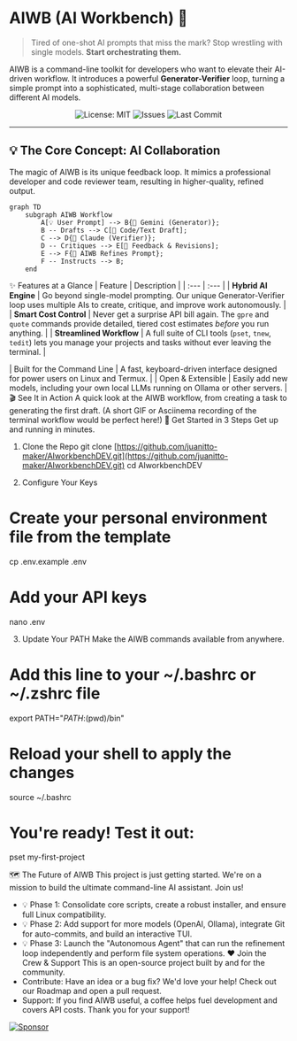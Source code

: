 # AIWB (AI Workbench) 🤖

> Tired of one-shot AI prompts that miss the mark? Stop wrestling with single models. **Start orchestrating them.**

AIWB is a command-line toolkit for developers who want to elevate their AI-driven workflow. It introduces a powerful **Generator-Verifier** loop, turning a simple prompt into a sophisticated, multi-stage collaboration between different AI models.

<div align="center">

![License: MIT](https://img.shields.io/github/license/juanitto-maker/AIworkbenchDEV?style=for-the-badge&color=blue)
![Issues](https://img.shields.io/github/issues/juanitto-maker/AIworkbenchDEV?style=for-the-badge&color=brightgreen)
![Last Commit](https://img.shields.io/github/last-commit/juanitto-maker/AIworkbenchDEV?style=for-the-badge)

</div>

---

## 💡 The Core Concept: AI Collaboration

The magic of AIWB is its unique feedback loop. It mimics a professional developer and code reviewer team, resulting in higher-quality, refined output.

```mermaid
graph TD
    subgraph AIWB Workflow
        A[💡 User Prompt] --> B{🤖 Gemini (Generator)};
        B -- Drafts --> C[📄 Code/Text Draft];
        C --> D{🧐 Claude (Verifier)};
        D -- Critiques --> E[📝 Feedback & Revisions];
        E --> F{🧠 AIWB Refines Prompt};
        F -- Instructs --> B;
    end
```


✨ Features at a Glance
| Feature | Description |
| :--- | :--- |
| **Hybrid AI Engine** | Go beyond single-model prompting. Our unique Generator-Verifier loop uses multiple AIs to create, critique, and improve work autonomously. |
| **Smart Cost Control** | Never get a surprise API bill again. The `gpre` and `quote` commands provide detailed, tiered cost estimates *before* you run anything. |
| **Streamlined Workflow** | A full suite of CLI tools (`pset`, `tnew`, `tedit`) lets you manage your projects and tasks without ever leaving the terminal. |

| Built for the Command Line | A fast, keyboard-driven interface designed for power users on Linux and Termux. |
| Open & Extensible | Easily add new models, including your own local LLMs running on Ollama or other servers. |
🎬 See It in Action
A quick look at the AIWB workflow, from creating a task to generating the first draft.
(A short GIF or Asciinema recording of the terminal workflow would be perfect here!)
🚀 Get Started in 3 Steps
Get up and running in minutes.
1. Clone the Repo
git clone [https://github.com/juanitto-maker/AIworkbenchDEV.git](https://github.com/juanitto-maker/AIworkbenchDEV.git)
cd AIworkbenchDEV

2. Configure Your Keys
# Create your personal environment file from the template
cp .env.example .env

# Add your API keys
nano .env

3. Update Your PATH
Make the AIWB commands available from anywhere.
# Add this line to your ~/.bashrc or ~/.zshrc file
export PATH="$PATH:$(pwd)/bin"

# Reload your shell to apply the changes
source ~/.bashrc

# You're ready! Test it out:
pset my-first-project

🗺️ The Future of AIWB
This project is just getting started. We're on a mission to build the ultimate command-line AI assistant. Join us!
 * 💡 Phase 1: Consolidate core scripts, create a robust installer, and ensure full Linux compatibility.
 * 💡 Phase 2: Add support for more models (OpenAI, Ollama), integrate Git for auto-commits, and build an interactive TUI.
 * 💡 Phase 3: Launch the "Autonomous Agent" that can run the refinement loop independently and perform file system operations.
❤️ Join the Crew & Support
This is an open-source project built by and for the community.
 * Contribute: Have an idea or a bug fix? We'd love your help! Check out our Roadmap and open a pull request.
 * Support: If you find AIWB useful, a coffee helps fuel development and covers API costs. Thank you for your support!
<a href="https://www.google.com/search?q=https://github.com/sponsors/juanitto-maker">
<img src="https://img.shields.io/static/v1?label=Sponsor&message=%E2%9D%A4&logo=GitHub&color=%23fe8e86" alt="Sponsor">
</a>

